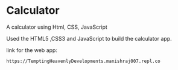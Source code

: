 # Calculator
 A calculator using Html, CSS, JavaScript

Used the HTML5 ,CSS3 and JavaScript to build the calculator app.

link for the web app:

    https://TemptingHeavenlyDevelopments.manishraj007.repl.co